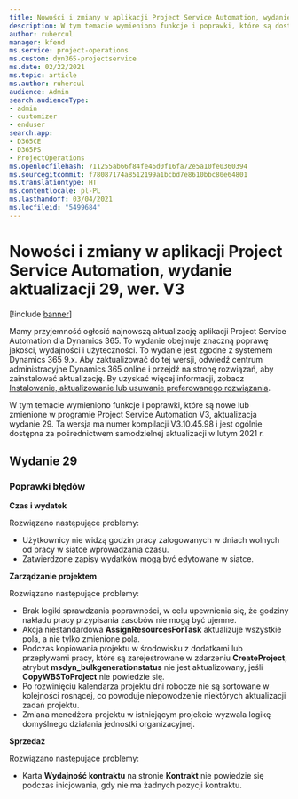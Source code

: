 ```yaml
---
title: Nowości i zmiany w aplikacji Project Service Automation, wydanie aktualizacji 29, wer. V3
description: W tym temacie wymieniono funkcje i poprawki, które są dostępne w aktualizacji Project Service Automation, wydanie 29, wersja V3.
author: ruhercul
manager: kfend
ms.service: project-operations
ms.custom: dyn365-projectservice
ms.date: 02/22/2021
ms.topic: article
ms.author: ruhercul
audience: Admin
search.audienceType:
- admin
- customizer
- enduser
search.app:
- D365CE
- D365PS
- ProjectOperations
ms.openlocfilehash: 711255ab66f84fe46d0f16fa72e5a10fe0360394
ms.sourcegitcommit: f78087174a8512199a1bcbd7e8610bbc80e64801
ms.translationtype: HT
ms.contentlocale: pl-PL
ms.lasthandoff: 03/04/2021
ms.locfileid: "5499684"
---
```

# <a name="whats-new-or-changed-in-project-service-automation-update-release-29-v3"></a>Nowości i zmiany w aplikacji Project Service Automation, wydanie aktualizacji 29, wer. V3

[!include [banner](../includes/psa-now-project-operations.md)]

Mamy przyjemność ogłosić najnowszą aktualizację aplikacji Project Service Automation dla Dynamics 365. To wydanie obejmuje znaczną poprawę jakości, wydajności i użyteczności. To wydanie jest zgodne z systemem Dynamics 365 9.x. Aby zaktualizować do tej wersji, odwiedź centrum administracyjne Dynamics 365 online i przejdź na stronę rozwiązań, aby zainstalować aktualizację. By uzyskać więcej informacji, zobacz [Instalowanie, aktualizowanie lub usuwanie preferowanego rozwiązania](https://docs.microsoft.com/power-platform/admin/install-remove-preferred-solution).

W tym temacie wymieniono funkcje i poprawki, które są nowe lub zmienione w programie Project Service Automation V3, aktualizacja wydanie 29. Ta wersja ma numer kompilacji V3.10.45.98 i jest ogólnie dostępna za pośrednictwem samodzielnej aktualizacji w lutym 2021 r.

## <a name="update-release-29"></a>Wydanie 29

### <a name="bug-fixes"></a>Poprawki błędów

**Czas i wydatek**

Rozwiązano następujące problemy:

- Użytkownicy nie widzą godzin pracy zalogowanych w dniach wolnych od pracy w siatce wprowadzania czasu.
- Zatwierdzone zapisy wydatków mogą być edytowane w siatce.

**Zarządzanie projektem**

Rozwiązano następujące problemy:

- Brak logiki sprawdzania poprawności, w celu upewnienia się, że godziny nakładu pracy przypisania zasobów nie mogą być ujemne.
- Akcja niestandardowa **AssignResourcesForTask** aktualizuje wszystkie pola, a nie tylko zmienione pola.
- Podczas kopiowania projektu w środowisku z dodatkami lub przepływami pracy, które są zarejestrowane w zdarzeniu **CreateProject**, atrybut **msdyn_bulkgenerationstatus** nie jest aktualizowany, jeśli **CopyWBSToProject** nie powiedzie się.
- Po rozwinięciu kalendarza projektu dni robocze nie są sortowane w kolejności rosnącej, co powoduje niepowodzenie niektórych aktualizacji zadań projektu.
- Zmiana menedżera projektu w istniejącym projekcie wyzwala logikę domyślnego działania jednostki organizacyjnej.

**Sprzedaż**

Rozwiązano następujące problemy:

- Karta **Wydajność kontraktu** na stronie **Kontrakt** nie powiedzie się podczas inicjowania, gdy nie ma żadnych pozycji kontraktu.

